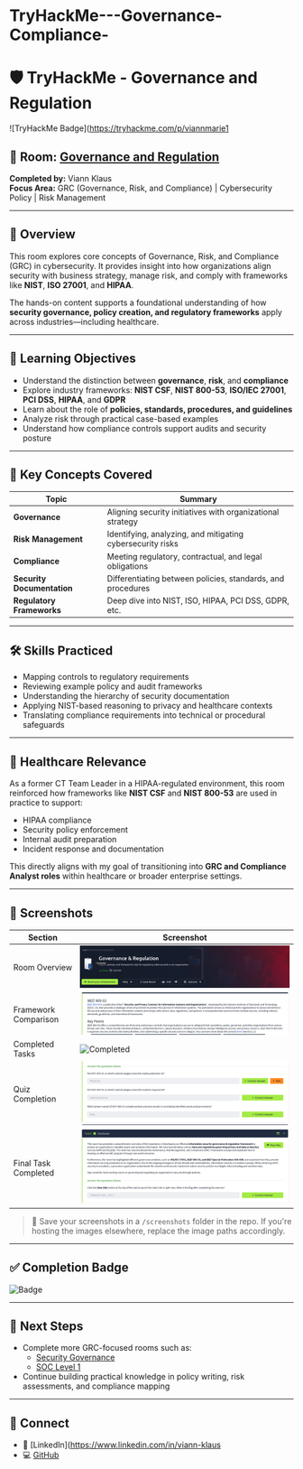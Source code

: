 # TryHackMe---Governance-Compliance-
# 🛡️ TryHackMe - Governance and Regulation

![TryHackMe Badge](https://tryhackme.com/p/viannmarie1

## 📍 Room: [Governance and Regulation](https://tryhackme.com/room/governanceregulation)  
**Completed by:** Viann Klaus  
**Focus Area:** GRC (Governance, Risk, and Compliance) | Cybersecurity Policy | Risk Management

---

## 📘 Overview

This room explores core concepts of Governance, Risk, and Compliance (GRC) in cybersecurity. It provides insight into how organizations align security with business strategy, manage risk, and comply with frameworks like **NIST**, **ISO 27001**, and **HIPAA**.

The hands-on content supports a foundational understanding of how **security governance, policy creation, and regulatory frameworks** apply across industries—including healthcare.

---

## 🎯 Learning Objectives

- Understand the distinction between **governance**, **risk**, and **compliance**
- Explore industry frameworks: **NIST CSF**, **NIST 800-53**, **ISO/IEC 27001**, **PCI DSS**, **HIPAA**, and **GDPR**
- Learn about the role of **policies, standards, procedures, and guidelines**
- Analyze risk through practical case-based examples
- Understand how compliance controls support audits and security posture

---

## 🧠 Key Concepts Covered

| Topic | Summary |
|-------|---------|
| **Governance** | Aligning security initiatives with organizational strategy |
| **Risk Management** | Identifying, analyzing, and mitigating cybersecurity risks |
| **Compliance** | Meeting regulatory, contractual, and legal obligations |
| **Security Documentation** | Differentiating between policies, standards, and procedures |
| **Regulatory Frameworks** | Deep dive into NIST, ISO, HIPAA, PCI DSS, GDPR, etc. |

---

## 🛠️ Skills Practiced

- Mapping controls to regulatory requirements
- Reviewing example policy and audit frameworks
- Understanding the hierarchy of security documentation
- Applying NIST-based reasoning to privacy and healthcare contexts
- Translating compliance requirements into technical or procedural safeguards

---

## 🏥 Healthcare Relevance

As a former CT Team Leader in a HIPAA-regulated environment, this room reinforced how frameworks like **NIST CSF** and **NIST 800-53** are used in practice to support:
- HIPAA compliance
- Security policy enforcement
- Internal audit preparation
- Incident response and documentation

This directly aligns with my goal of transitioning into **GRC and Compliance Analyst roles** within healthcare or broader enterprise settings.

---

## 📸 Screenshots

| Section | Screenshot |
|--------|------------|
| Room Overview | ![Room Overview](Intro.png) |
| Framework Comparison | ![Frameworks](NIST.png) |
| Completed Tasks | ![Completed](Completedtasks.png)  |
| Quiz Completion | ![Quiz Completion](Quiz.png) |
| Final Task Completed | ![Final Task](Conclusion.png) |

> 📁 Save your screenshots in a `/screenshots` folder in the repo. If you're hosting the images elsewhere, replace the image paths accordingly.

---

## ✅ Completion Badge

![Badge](https://tryhackme-badges.s3.amazonaws.com/viannmarie1.png)

---

## 🧩 Next Steps

- Complete more GRC-focused rooms such as:
  - [Security Governance](https://tryhackme.com/room/securitygovernance)
  - [SOC Level 1](https://tryhackme.com/room/soclevel1)
- Continue building practical knowledge in policy writing, risk assessments, and compliance mapping

---

## 🔗 Connect

- 💼 [LinkedIn](https://www.linkedin.com/in/viann-klaus
- 💻 [GitHub](https://github.com/YOUR-GITHUB)
